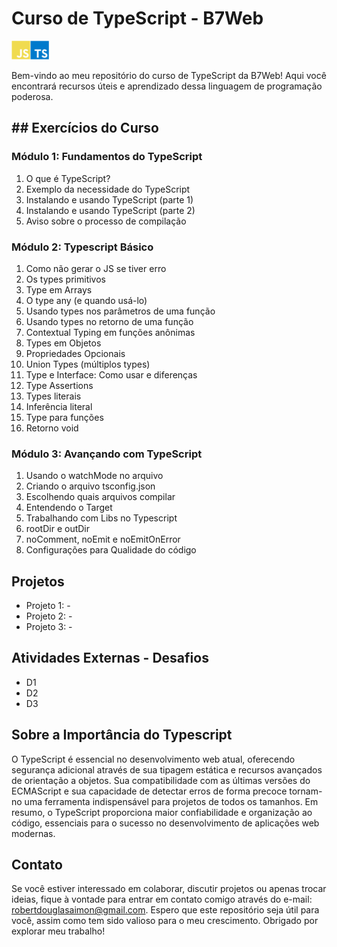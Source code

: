 # Curso de TypeScript - B7Web
<img src="https://raw.githubusercontent.com/devicons/devicon/master/icons/javascript/javascript-plain.svg" width="30" height="30"><img src="https://raw.githubusercontent.com/devicons/devicon/master/icons/typescript/typescript-plain.svg" width="30" height="30">


<p>Bem-vindo ao meu repositório do curso de TypeScript da B7Web! Aqui você encontrará recursos úteis e aprendizado dessa linguagem de programação poderosa.</p>

<h2>## Exercícios do Curso</h2>

### Módulo 1: Fundamentos do TypeScript
1. O que é TypeScript?
2. Exemplo da necessidade do TypeScript
3. Instalando e usando TypeScript (parte 1)
4. Instalando e usando TypeScript (parte 2)
5. Aviso sobre o processo de compilação

### Módulo 2: Typescript Básico
1. Como não gerar o JS se tiver erro
2. Os types primitivos
3. Type em Arrays
4. O type any (e quando usá-lo)
5. Usando types nos parâmetros de uma função
6. Usando types no retorno de uma função
7. Contextual Typing em funções anônimas
8. Types em Objetos
9. Propriedades Opcionais
10. Union Types (múltiplos types)
11. Type e Interface: Como usar e diferenças
12. Type Assertions
13. Types literais
14. Inferência literal
15. Type para funções
16. Retorno void

### Módulo 3: Avançando com TypeScript
1. Usando o watchMode no arquivo
2. Criando o arquivo tsconfig.json
3. Escolhendo quais arquivos compilar
4. Entendendo o Target
5. Trabalhando com Libs no Typescript
6. rootDir e outDir
7. noComment, noEmit e noEmitOnError
8. Configurações para Qualidade do código

## Projetos

- Projeto 1: -
- Projeto 2: -
- Projeto 3: -

## Atividades Externas - Desafios
- D1
- D2
- D3

<h2>Sobre a Importância do Typescript</h2>
<p>
    O TypeScript é essencial no desenvolvimento web atual, oferecendo segurança adicional através de sua tipagem estática e recursos avançados de orientação a objetos. Sua compatibilidade com as últimas versões do ECMAScript e sua capacidade de detectar erros de forma precoce tornam-no uma ferramenta indispensável para projetos de todos os tamanhos. Em resumo, o TypeScript proporciona maior confiabilidade e organização ao código, essenciais para o sucesso no desenvolvimento de aplicações web modernas.
</p>

<h2>Contato</h2>

<p>
    Se você estiver interessado em colaborar, discutir projetos ou apenas trocar ideias, fique à vontade para entrar em contato comigo através do e-mail: <a href="mailto:robertdouglasaimon@gmail.com">robertdouglasaimon@gmail.com</a>.
    Espero que este repositório seja útil para você, assim como tem sido valioso para o meu crescimento. Obrigado por explorar meu trabalho!
</p>
